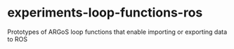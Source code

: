 # experiments-loop-functions-ros
Prototypes of ARGoS loop functions that enable importing or exporting data to ROS
